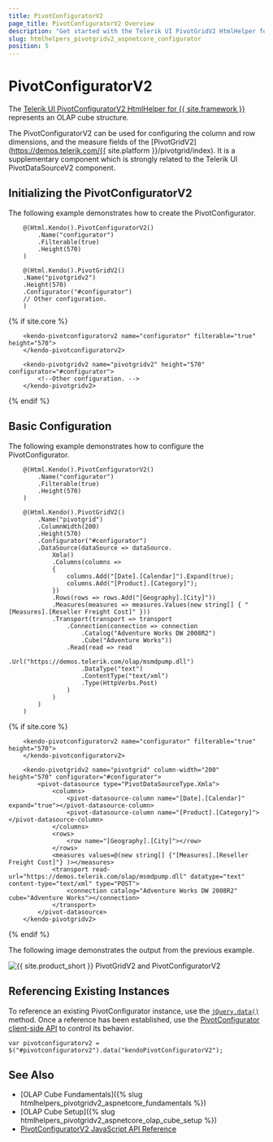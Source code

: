 ```yaml
---
title: PivotConfiguratorV2
page_title: PivotConfiguratorV2 Overview
description: "Get started with the Telerik UI PivotGridV2 HtmlHelper for {{ site.framework }} and learn how to create and configure the PivotConfiguratorV2 Configurator."
slug: htmlhelpers_pivotgridv2_aspnetcore_configurator
position: 5
---
```


# PivotConfiguratorV2

The [Telerik UI PivotConfiguratorV2 HtmlHelper for {{ site.framework }}](/api/pivotconfigurator) represents an OLAP cube structure.

The PivotConfiguratorV2 can be used for configuring the column and row dimensions, and the measure fields of the [PivotGridV2](https://demos.telerik.com/{{ site.platform }}/pivotgrid/index). It is a supplementary component which is strongly related to the Telerik UI PivotDataSourceV2 component.

## Initializing the PivotConfiguratorV2

The following example demonstrates how to create the PivotConfigurator.

```HtmlHelper
    @(Html.Kendo().PivotConfiguratorV2()
        .Name("configurator")
        .Filterable(true)
        .Height(570)
    )

    @(Html.Kendo().PivotGridV2()
    .Name("pivotgridv2")
    .Height(570)
    .Configurator("#configurator")
    // Other configuration.
    )
```
{% if site.core %}
```TagHelper
    <kendo-pivotconfiguratorv2 name="configurator" filterable="true" height="570">
    </kendo-pivotconfiguratorv2>

    <kendo-pivotgridv2 name="pivotgridv2" height="570" configurator="#configurator">
        <!--Other configuration. -->
    </kendo-pivotgridv2>
```
{% endif %}

## Basic Configuration

The following example demonstrates how to configure the PivotConfigurator.

```HtmlHelper
    @(Html.Kendo().PivotConfiguratorV2()
        .Name("configurator")
        .Filterable(true)
        .Height(570)
    )

    @(Html.Kendo().PivotGridV2()
        .Name("pivotgrid")
        .ColumnWidth(200)
        .Height(570)
        .Configurator("#configurator")
        .DataSource(dataSource => dataSource.
            Xmla()
            .Columns(columns =>
            {
                columns.Add("[Date].[Calendar]").Expand(true);
                columns.Add("[Product].[Category]");
            })
            .Rows(rows => rows.Add("[Geography].[City]"))
            .Measures(measures => measures.Values(new string[] { "[Measures].[Reseller Freight Cost]" }))
            .Transport(transport => transport
                .Connection(connection => connection
                    .Catalog("Adventure Works DW 2008R2")
                    .Cube("Adventure Works"))
                .Read(read => read
                    .Url("https://demos.telerik.com/olap/msmdpump.dll")
                    .DataType("text")
                    .ContentType("text/xml")
                    .Type(HttpVerbs.Post)
                )
            )
        )
    )
```
{% if site.core %}
```TagHelper
    <kendo-pivotconfiguratorv2 name="configurator" filterable="true" height="570">
    </kendo-pivotconfiguratorv2>

    <kendo-pivotgridv2 name="pivotgrid" column-width="200" height="570" configurator="#configurator">
        <pivot-datasource type="PivotDataSourceType.Xmla">
            <columns>
                <pivot-datasource-column name="[Date].[Calendar]" expand="true"></pivot-datasource-column>
                <pivot-datasource-column name="[Product].[Category]"></pivot-datasource-column>
            </columns>
            <rows>
                <row name="[Geography].[City]"></row>
            </rows>
            <measures values=@(new string[] {"[Measures].[Reseller Freight Cost]"} )></measures>
            <transport read-url="https://demos.telerik.com/olap/msmdpump.dll" datatype="text" content-type="text/xml" type="POST">
                <connection catalog="Adventure Works DW 2008R2" cube="Adventure Works"></connection>
            </transport>
        </pivot-datasource>
    </kendo-pivotgridv2>
```
{% endif %}

The following image demonstrates the output from the previous example.

![{{ site.product_short }} PivotGridV2 and PivotConfiguratorV2](../images/pivotconfiguratorv2.png)

## Referencing Existing Instances

To reference an existing PivotConfigurator instance, use the [`jQuery.data()`](http://api.jquery.com/jQuery.data/) method. Once a reference has been established, use the [PivotConfigurator client-side API](https://docs.telerik.com/kendo-ui/api/javascript/ui/pivotconfiguratorv2#methods) to control its behavior.

```JS
var pivotconfiguratorv2 = $("#pivotconfiguratorv2").data("kendoPivotConfiguratorV2");
```

## See Also

* [OLAP Cube Fundamentals]({% slug htmlhelpers_pivotgridv2_aspnetcore_fundamentals %})
* [OLAP Cube Setup]({% slug htmlhelpers_pivotgridv2_aspnetcore_olap_cube_setup %})
* [PivotConfiguratorV2 JavaScript API Reference](/api/javascript/ui/pivotconfiguratorv2)

